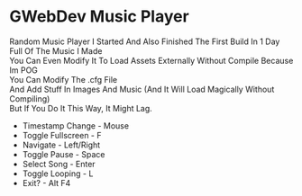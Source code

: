 # GWebDev Music Player
Random Music Player I Started And Also Finished The First Build In 1 Day \
Full Of The Music I Made \
You Can Even Modify It To Load Assets Externally Without Compile Because Im POG \
You Can Modify The .cfg File \
And Add Stuff In Images And Music (And It Will Load Magically Without Compiling) \
But If You Do It This Way, It Might Lag.
* Timestamp Change - Mouse
* Toggle Fullscreen - F
* Navigate - Left/Right
* Toggle Pause - Space
* Select Song - Enter
* Toggle Looping - L 
* Exit? - Alt F4
